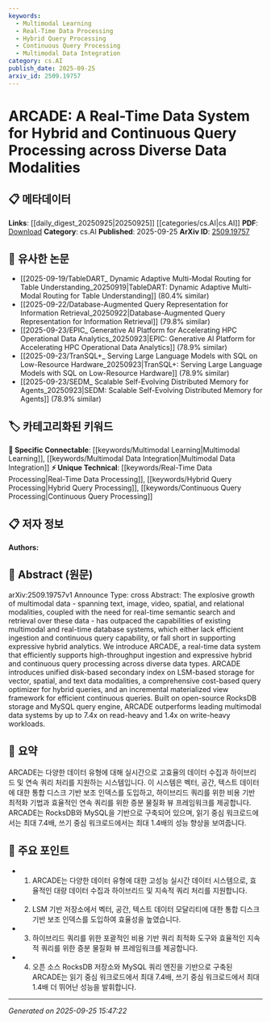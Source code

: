 ```yaml
---
keywords:
  - Multimodal Learning
  - Real-Time Data Processing
  - Hybrid Query Processing
  - Continuous Query Processing
  - Multimodal Data Integration
category: cs.AI
publish_date: 2025-09-25
arxiv_id: 2509.19757
---
```


<!-- KEYWORD_LINKING_METADATA:
{
  "processed_timestamp": "2025-09-25T15:47:22.632891",
  "vocabulary_version": "1.0",
  "selected_keywords": [
    "Multimodal Learning",
    "Real-Time Data Processing",
    "Hybrid Query Processing",
    "Continuous Query Processing",
    "Multimodal Data Integration"
  ],
  "rejected_keywords": [],
  "similarity_scores": {
    "Multimodal Learning": 0.85,
    "Real-Time Data Processing": 0.78,
    "Hybrid Query Processing": 0.77,
    "Continuous Query Processing": 0.79,
    "Multimodal Data Integration": 0.82
  },
  "extraction_method": "AI_prompt_based",
  "budget_applied": true,
  "candidates_json": {
    "candidates": [
      {
        "surface": "multimodal data",
        "canonical": "Multimodal Learning",
        "aliases": [
          "multimodal"
        ],
        "category": "specific_connectable",
        "rationale": "Links to existing research on integrating multiple data types for comprehensive analysis.",
        "novelty_score": 0.55,
        "connectivity_score": 0.88,
        "specificity_score": 0.7,
        "link_intent_score": 0.85
      },
      {
        "surface": "real-time data system",
        "canonical": "Real-Time Data Processing",
        "aliases": [
          "real-time systems"
        ],
        "category": "unique_technical",
        "rationale": "Introduces a novel approach to handling data in real-time, crucial for time-sensitive applications.",
        "novelty_score": 0.72,
        "connectivity_score": 0.65,
        "specificity_score": 0.8,
        "link_intent_score": 0.78
      },
      {
        "surface": "hybrid query processing",
        "canonical": "Hybrid Query Processing",
        "aliases": [
          "hybrid queries"
        ],
        "category": "unique_technical",
        "rationale": "Represents a specific technique for combining different query types, enhancing database capabilities.",
        "novelty_score": 0.68,
        "connectivity_score": 0.7,
        "specificity_score": 0.75,
        "link_intent_score": 0.77
      },
      {
        "surface": "continuous query processing",
        "canonical": "Continuous Query Processing",
        "aliases": [
          "continuous queries"
        ],
        "category": "unique_technical",
        "rationale": "Essential for applications requiring ongoing data analysis, linking to streaming data research.",
        "novelty_score": 0.65,
        "connectivity_score": 0.72,
        "specificity_score": 0.78,
        "link_intent_score": 0.79
      },
      {
        "surface": "vector, spatial, and text data modalities",
        "canonical": "Multimodal Data Integration",
        "aliases": [
          "data modalities"
        ],
        "category": "specific_connectable",
        "rationale": "Facilitates understanding of integrating diverse data types, a key challenge in data processing.",
        "novelty_score": 0.6,
        "connectivity_score": 0.8,
        "specificity_score": 0.72,
        "link_intent_score": 0.82
      }
    ],
    "ban_list_suggestions": [
      "database systems",
      "query engine"
    ]
  },
  "decisions": [
    {
      "candidate_surface": "multimodal data",
      "resolved_canonical": "Multimodal Learning",
      "decision": "linked",
      "scores": {
        "novelty": 0.55,
        "connectivity": 0.88,
        "specificity": 0.7,
        "link_intent": 0.85
      }
    },
    {
      "candidate_surface": "real-time data system",
      "resolved_canonical": "Real-Time Data Processing",
      "decision": "linked",
      "scores": {
        "novelty": 0.72,
        "connectivity": 0.65,
        "specificity": 0.8,
        "link_intent": 0.78
      }
    },
    {
      "candidate_surface": "hybrid query processing",
      "resolved_canonical": "Hybrid Query Processing",
      "decision": "linked",
      "scores": {
        "novelty": 0.68,
        "connectivity": 0.7,
        "specificity": 0.75,
        "link_intent": 0.77
      }
    },
    {
      "candidate_surface": "continuous query processing",
      "resolved_canonical": "Continuous Query Processing",
      "decision": "linked",
      "scores": {
        "novelty": 0.65,
        "connectivity": 0.72,
        "specificity": 0.78,
        "link_intent": 0.79
      }
    },
    {
      "candidate_surface": "vector, spatial, and text data modalities",
      "resolved_canonical": "Multimodal Data Integration",
      "decision": "linked",
      "scores": {
        "novelty": 0.6,
        "connectivity": 0.8,
        "specificity": 0.72,
        "link_intent": 0.82
      }
    }
  ]
}
-->

# ARCADE: A Real-Time Data System for Hybrid and Continuous Query Processing across Diverse Data Modalities

## 📋 메타데이터

**Links**: [[daily_digest_20250925|20250925]] [[categories/cs.AI|cs.AI]]
**PDF**: [Download](https://arxiv.org/pdf/2509.19757.pdf)
**Category**: cs.AI
**Published**: 2025-09-25
**ArXiv ID**: [2509.19757](https://arxiv.org/abs/2509.19757)

## 🔗 유사한 논문
- [[2025-09-19/TableDART_ Dynamic Adaptive Multi-Modal Routing for Table Understanding_20250919|TableDART: Dynamic Adaptive Multi-Modal Routing for Table Understanding]] (80.4% similar)
- [[2025-09-22/Database-Augmented Query Representation for Information Retrieval_20250922|Database-Augmented Query Representation for Information Retrieval]] (79.8% similar)
- [[2025-09-23/EPIC_ Generative AI Platform for Accelerating HPC Operational Data Analytics_20250923|EPIC: Generative AI Platform for Accelerating HPC Operational Data Analytics]] (78.9% similar)
- [[2025-09-23/TranSQL+_ Serving Large Language Models with SQL on Low-Resource Hardware_20250923|TranSQL+: Serving Large Language Models with SQL on Low-Resource Hardware]] (78.9% similar)
- [[2025-09-23/SEDM_ Scalable Self-Evolving Distributed Memory for Agents_20250923|SEDM: Scalable Self-Evolving Distributed Memory for Agents]] (78.9% similar)

## 🏷️ 카테고리화된 키워드
**🔗 Specific Connectable**: [[keywords/Multimodal Learning|Multimodal Learning]], [[keywords/Multimodal Data Integration|Multimodal Data Integration]]
**⚡ Unique Technical**: [[keywords/Real-Time Data Processing|Real-Time Data Processing]], [[keywords/Hybrid Query Processing|Hybrid Query Processing]], [[keywords/Continuous Query Processing|Continuous Query Processing]]

## 📋 저자 정보

**Authors:** 

## 📄 Abstract (원문)

arXiv:2509.19757v1 Announce Type: cross 
Abstract: The explosive growth of multimodal data - spanning text, image, video, spatial, and relational modalities, coupled with the need for real-time semantic search and retrieval over these data - has outpaced the capabilities of existing multimodal and real-time database systems, which either lack efficient ingestion and continuous query capability, or fall short in supporting expressive hybrid analytics. We introduce ARCADE, a real-time data system that efficiently supports high-throughput ingestion and expressive hybrid and continuous query processing across diverse data types. ARCADE introduces unified disk-based secondary index on LSM-based storage for vector, spatial, and text data modalities, a comprehensive cost-based query optimizer for hybrid queries, and an incremental materialized view framework for efficient continuous queries. Built on open-source RocksDB storage and MySQL query engine, ARCADE outperforms leading multimodal data systems by up to 7.4x on read-heavy and 1.4x on write-heavy workloads.

## 📝 요약

ARCADE는 다양한 데이터 유형에 대해 실시간으로 고효율의 데이터 수집과 하이브리드 및 연속 쿼리 처리를 지원하는 시스템입니다. 이 시스템은 벡터, 공간, 텍스트 데이터에 대한 통합 디스크 기반 보조 인덱스를 도입하고, 하이브리드 쿼리를 위한 비용 기반 최적화 기법과 효율적인 연속 쿼리를 위한 증분 물질화 뷰 프레임워크를 제공합니다. ARCADE는 RocksDB와 MySQL을 기반으로 구축되어 있으며, 읽기 중심 워크로드에서는 최대 7.4배, 쓰기 중심 워크로드에서는 최대 1.4배의 성능 향상을 보여줍니다.

## 🎯 주요 포인트

- 1. ARCADE는 다양한 데이터 유형에 대한 고성능 실시간 데이터 시스템으로, 효율적인 대량 데이터 수집과 하이브리드 및 지속적 쿼리 처리를 지원합니다.
- 2. LSM 기반 저장소에서 벡터, 공간, 텍스트 데이터 모달리티에 대한 통합 디스크 기반 보조 인덱스를 도입하여 효율성을 높였습니다.
- 3. 하이브리드 쿼리를 위한 포괄적인 비용 기반 쿼리 최적화 도구와 효율적인 지속적 쿼리를 위한 증분 물질화 뷰 프레임워크를 제공합니다.
- 4. 오픈 소스 RocksDB 저장소와 MySQL 쿼리 엔진을 기반으로 구축된 ARCADE는 읽기 중심 워크로드에서 최대 7.4배, 쓰기 중심 워크로드에서 최대 1.4배 더 뛰어난 성능을 발휘합니다.


---

*Generated on 2025-09-25 15:47:22*